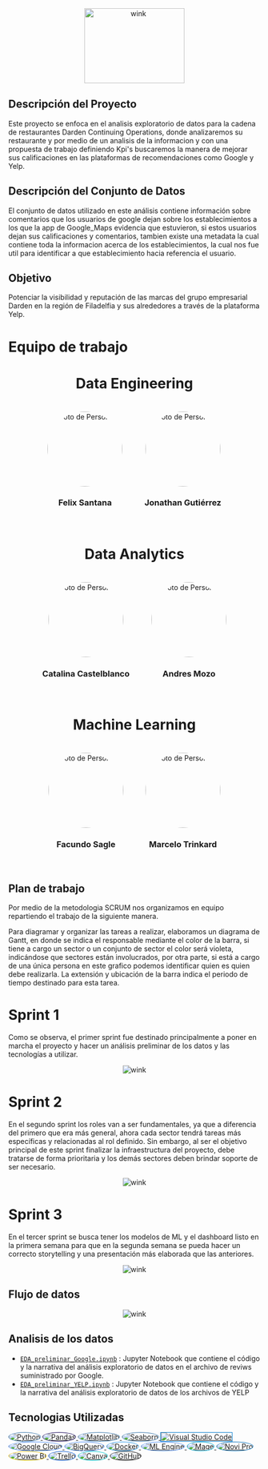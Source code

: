 <div align="center">
    <img src="assets/imagenes/logo.jpeg" alt="wink" width="200" height="150">
</div>

## Descripción del Proyecto

Este proyecto se enfoca en el analisis exploratorio de datos para la cadena de restaurantes Darden Continuing Operations, donde analizaremos su restaurante  y por medio de un analisis de la informacion y con una propuesta de trabajo definiendo Kpi's buscaremos la manera de mejorar sus calificaciones en las plataformas de recomendaciones como Google y Yelp.

## Descripción del Conjunto de Datos

El conjunto de datos utilizado en este análisis contiene información sobre comentarios que los usuarios de google dejan sobre los establecimientos a los que la app de Google_Maps evidencia que estuvieron, si estos usuarios dejan sus calificaciones y comentarios, tambien existe una metadata la cual contiene toda la informacion acerca de los establecimientos, la cual nos fue util para identificar a que establecimiento hacia referencia el usuario.

## Objetivo

Potenciar la visibilidad y reputación de las marcas del grupo empresarial Darden en la región de Filadelfia y sus alrededores a través de la plataforma Yelp.

# Equipo de trabajo
<h1 align="center">Data Engineering</h1>
<div align="center">
  <div style="display: inline-block; margin: 20px;">
    <img src="assets/imagenes/Felix.jpeg" alt="Foto de Persona 1" style="border-radius: 50%; width: 150px; height: 150px;">
    <h3>Felix Santana</h3>
  </div>
  <div style="display: inline-block; margin: 20px;">
    <img src="assets/imagenes/Jonathan.jpeg" alt="Foto de Persona 1" style="border-radius: 50%; width: 150px; height: 150px;">
    <h3>Jonathan Gutiérrez</h3>
  </div>
</div>
<h1 align="center">Data Analytics</h1>
<div align="center">
  <div style="display: inline-block; margin: 20px;">
    <img src="assets/imagenes/Catalina.jpeg" alt="Foto de Persona 1" style="border-radius: 50%; width: 150px; height: 150px;">
    <h3>Catalina Castelblanco</h3>
  </div>
  <div style="display: inline-block; margin: 20px;">
    <img src="assets/imagenes/Andrew.jpeg" alt="Foto de Persona 1" style="border-radius: 50%; width: 150px; height: 150px;">
    <h3>Andres Mozo</h3>
  </div>
</div>
<h1 align="center">Machine Learning</h1>
<div align="center">
  <div style="display: inline-block; margin: 20px;">
    <img src="assets/imagenes/Facundo.jpeg" alt="Foto de Persona 1" style="border-radius: 50%; width: 150px; height: 150px;">
    <h3>Facundo Sagle</h3>
  </div>
  <div style="display: inline-block; margin: 20px;">
    <img src="assets/imagenes/Marcelo.jpeg" alt="Foto de Persona 1" style="border-radius: 50%; width: 150px; height: 150px;">
    <h3>Marcelo Trinkard</h3>
  </div>  
</div>


## Plan de trabajo

Por medio de la metodologia SCRUM nos organizamos en equipo repartiendo el trabajo de la siguiente manera.

Para diagramar y organizar las tareas a realizar, elaboramos un diagrama de Gantt, en donde se indica el responsable mediante el color de la barra, si tiene a cargo un sector o un conjunto de sector el color será violeta, indicándose que sectores están involucrados, por otra parte, si está a cargo de una única persona en este grafico podemos identificar quien es quien debe realizarla. La extensión y ubicación de la barra indica el periodo de tiempo destinado para esta tarea. 

# Sprint 1
Como se observa, el primer sprint fue destinado principalmente a poner en marcha el proyecto y hacer un análisis preliminar de los datos y las tecnologías a utilizar.


<div style="text-align: center;">
    <img src="assets/imagenes/sprint1.png" alt="wink" >
</div>

# Sprint 2
En el segundo sprint los roles van a ser fundamentales, ya que a diferencia del primero que era más general, ahora cada sector tendrá tareas más específicas y relacionadas al rol definido. Sin embargo, al ser el objetivo principal de este sprint finalizar la infraestructura del proyecto, debe tratarse de forma prioritaria y los demás sectores deben  brindar soporte de ser necesario.

<div style="text-align: center;">
    <img src="assets/imagenes/sprint2.png" alt="wink" >
</div>

# Sprint 3

En el tercer sprint se busca tener los modelos de ML y el dashboard listo en la primera semana para que en la segunda semana se pueda hacer un correcto storytelling y una presentación más elaborada que las anteriores.

<div style="text-align: center;">
    <img src="assets/imagenes/sprint3.png" alt="wink" >
</div>

## Flujo de datos

<div style="text-align: center;">
    <img src="assets/imagenes/pipeline.jpg" alt="wink" >
</div>

## Analisis de los datos
- [`EDA_preliminar_Google.ipynb`](notebooks/eda_google.ipynb)
: Jupyter Notebook que contiene el código y la narrativa del análisis exploratorio de datos en el archivo de reviws suministrado por Google.
- [`EDA_preliminar_YELP.ipynb`](notebooks/eda_yelp.ipynb)
: Jupyter Notebook que contiene el código y la narrativa del análisis exploratorio de datos de los archivos de YELP

## Tecnologias Utilizadas

<a href="https://www.python.org/">
    <img src="https://img.shields.io/badge/Python-3776AB?style=for-the-badge&logo=python&logoColor=white" alt="Python" style="border-radius: 80%; border: 1px solid #3776AB;">
</a>
<a href="https://pandas.pydata.org/">
    <img src="https://img.shields.io/badge/pandas-150458?style=for-the-badge&logo=pandas&logoColor=white" alt="Pandas" style="border-radius: 50%; border: 1px solid #150458;">
</a>
<a href="https://matplotlib.org/">
    <img src="https://img.shields.io/badge/Matplotlib-3776AB?style=for-the-badge&logo=matplotlib&logoColor=white" alt="Matplotlib" style="border-radius: 50%; border: 1px solid #3776AB;">
</a>
<a href="https://seaborn.pydata.org/">
    <img src="https://img.shields.io/badge/Seaborn-3776AB?style=for-the-badge&logo=seaborn&logoColor=white" alt="Seaborn" style="border-radius: 50%; border: 1px solid #3776AB;">
</a>
<a href="https://code.visualstudio.com/">
    <img src="https://img.shields.io/badge/Visual_Studio_Code-007ACC?style=for-the-badge&logo=visual-studio-code&logoColor=white" alt="Visual Studio Code" style="border-radius: 50 %; border: 1px solid #007ACC;">
</a>
<a href="https://cloud.google.com/">
    <img src="https://img.shields.io/badge/Google_Cloud-4285F4?style=for-the-badge&logo=google-cloud&logoColor=white" alt="Google Cloud" style="border-radius: 50%; border: 1px solid #4285F4;">
</a>
<a href="https://cloud.google.com/bigquery/">
    <img src="https://img.shields.io/badge/BigQuery-4285F4?style=for-the-badge&logo=google-cloud&logoColor=white" alt="BigQuery" style="border-radius: 50%; border: 1px solid #4285F4;">
</a>
<a href="https://www.docker.com/">
    <img src="https://img.shields.io/badge/Docker-2496ED?style=for-the-badge&logo=docker&logoColor=white" alt="Docker" style="border-radius: 50%; border: 1px solid #2496ED;">
</a>
<a href="https://cloud.google.com/ai-platform/">
    <img src="https://img.shields.io/badge/ML_Engine-4285F4?style=for-the-badge&logo=google-cloud&logoColor=white" alt="ML Engine" style="border-radius: 50%; border: 1px solid #4285F4;">
</a>
<a href="https://magefile.org/">
    <img src="https://img.shields.io/badge/Mage-00ADD8?style=for-the-badge&logoColor=white" alt="Mage" style="border-radius: 50%; border: 1px solid #00ADD8;">
</a>
<a href="https://www.novipro.com/">
    <img src="https://img.shields.io/badge/Novi_Pro-006DB9?style=for-the-badge&logoColor=white" alt="Novi Pro" style="border-radius: 50%; border: 1px solid #006DB9;">
</a>
<a href="https://powerbi.microsoft.com/">
    <img src="https://img.shields.io/badge/Power_BI-F2C811?style=for-the-badge&logo=microsoft-power-bi&logoColor=white" alt="Power BI" style="border-radius: 50%; border: 1px solid #F2C811;">
</a>
<a href="https://trello.com/">
    <img src="https://img.shields.io/badge/Trello-0052CC?style=for-the-badge&logo=trello&logoColor=white" alt="Trello" style="border-radius: 50%; border: 1px solid #0052CC;">
</a>
<a href="https://www.canva.com/">
    <img src="https://img.shields.io/badge/Canva-00C4CC?style=for-the-badge&logo=canva&logoColor=white" alt="Canva" style="border-radius: 50%; border: 1px solid #00C4CC;">
</a>
<a href="https://github.com/">
    <img src="https://img.shields.io/badge/GitHub-181717?style=for-the-badge&logo=github&logoColor=white" alt="GitHub" style="border-radius: 50%; border: 1px solid #181717;">
</a>

